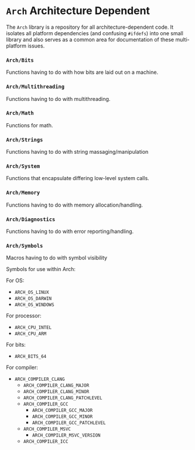 # ``Arch`` Architecture Dependent

The ``Arch`` library is a repository for all architecture-dependent
code. It isolates all platform dependencies (and confusing `#ifdefs`)
into one small library and also serves as a common area for
documentation of these multi-platform issues.

### ``Arch/Bits``
Functions having to do with how bits are laid out on a machine.

### ``Arch/Multithreading``
Functions having to do with multithreading.

### ``Arch/Math``
Functions for math.

### ``Arch/Strings``
Functions having to do with string massaging/manipulation

### ``Arch/System``
Functions that encapsulate differing low-level system calls.

### ``Arch/Memory``
Functions having to do with memory allocation/handling.

### ``Arch/Diagnostics``
Functions having to do with error reporting/handling.

### ``Arch/Symbols``
Macros having to do with symbol visibility

Symbols for use within Arch:

For OS:
  - ``ARCH_OS_LINUX``
  - ``ARCH_OS_DARWIN``
  - ``ARCH_OS_WINDOWS``

For processor:
  - ``ARCH_CPU_INTEL``
  - ``ARCH_CPU_ARM``
    

For bits:
  - ``ARCH_BITS_64``
    

For compiler:
  - ``ARCH_COMPILER_CLANG``
    - ``ARCH_COMPILER_CLANG_MAJOR``
    - ``ARCH_COMPILER_CLANG_MINOR``
    - ``ARCH_COMPILER_CLANG_PATCHLEVEL``     
    - ``ARCH_COMPILER_GCC``
      - ``ARCH_COMPILER_GCC_MAJOR``
      - ``ARCH_COMPILER_GCC_MINOR``
      - ``ARCH_COMPILER_GCC_PATCHLEVEL``
    - ``ARCH_COMPILER_MSVC``
      - ``ARCH_COMPILER_MSVC_VERSION``
    - ``ARCH_COMPILER_ICC``
